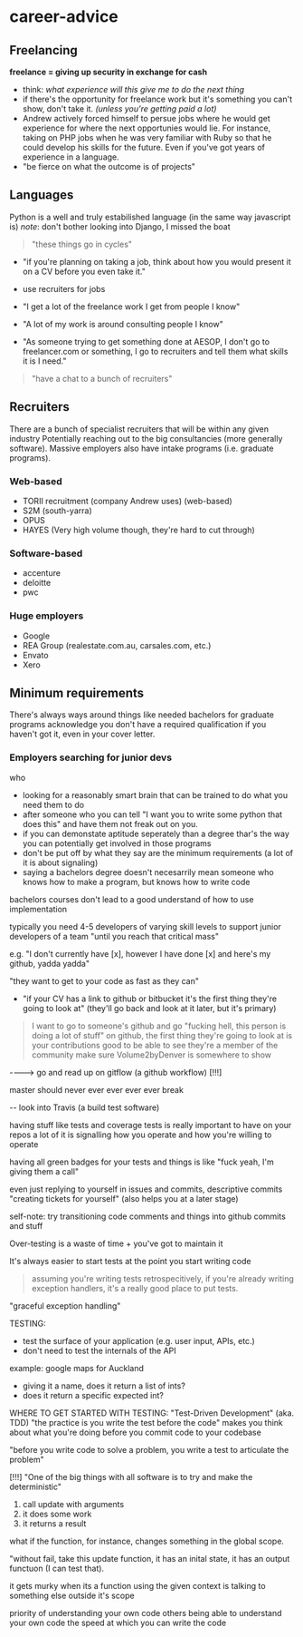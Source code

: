 # career-advice
## Freelancing
**freelance = giving up security in exchange for cash**
- think: _what experience will this give me to do the next thing_
- if there's the opportunity for freelance work but it's something you can't show, don't take it. _(unless you're getting paid a lot)_
- Andrew actively forced himself to persue jobs where he would get experience for where the next opportunies would lie. For instance, taking on PHP jobs when he was very familiar with Ruby so that he could develop his skills for the future. Even if you've got years of experience in a language.
- "be fierce on what the outcome is of projects"

## Languages
Python is a well and truly estabilished language (in the same way javascript is)
_note_: don't bother looking into Django, I missed the boat
> "these things go in cycles"
- "if you're planning on taking a job, think about how you would present it on a CV before you even take it."
- use recruiters for jobs

- "I get a lot of the freelance work I get from people I know"
- "A lot of my work is around consulting people I know"
- "As someone trying to get something done at AESOP, I don't go to freelancer.com or something, I go to recruiters and tell them what skills it is I need."
> "have a chat to a bunch of recruiters"

## Recruiters
There are a bunch of specialist recruiters that will be within any given industry
Potentially reaching out to the big consultancies (more generally software).
Massive employers also have intake programs (i.e. graduate programs).
### Web-based
- TORII recruitment (company Andrew uses) (web-based)
- S2M (south-yarra)
- OPUS
- HAYES (Very high volume though, they're hard to cut through)
### Software-based
- accenture
- deloitte
- pwc
### Huge employers
- Google
- REA Group (realestate.com.au, carsales.com, etc.)
- Envato
- Xero

## Minimum requirements
There's always ways around things like needed bachelors for graduate programs
acknowledge you don't have a required qualification if you haven't got it, even in your cover letter.
### Employers searching for junior devs
who
- looking for a reasonably smart brain that can be trained to do what you need them to do
- after someone who you can tell "I want you to write some python that does this" and have them not freak out on you.
- if you can demonstate aptitude seperately than a degree thar's the way you can potentially get involved in those programs
- don't be put off by what they say are the minimum requirements (a lot of it is about signaling)
- saying a bachelors degree doesn't necesarrily mean someone who knows how to make a program, but knows how to write code

bachelors courses don't lead to a good understand of how to use implementation

typically you need 4-5 developers of varying skill levels to support junior developers of a team
"until you reach that critical mass"


e.g. "I don't currently have [x], however I have done [x] and here's my github, yadda yadda"

"they want to get to your code as fast as they can"
- "if your CV has a link to github or bitbucket it's the first thing they're going to look at" (they'll go back and look at it later, but it's primary)


>I want to go to someone's github and go "fucking hell, this person is doing a lot of stuff"
>on github, the first thing they're going to look at is your contributions
>good to be able to see they're a member of the community
>make sure Volume2byDenver is somewhere to show

----> go and read up on gitflow (a github workflow) [!!!]

master should never ever ever ever ever break

-- look into Travis (a build test software)

having stuff like tests and coverage tests is really important to have on your repos
a lot of it is signalling how you operate and how you're willing to operate

having all green badges for your tests and things is like "fuck yeah, I'm giving them a call"

even just replying to yourself in issues and commits,
descriptive commits
"creating tickets for yourself"
(also helps you at a later stage)

self-note: try transitioning code comments and things into github commits and stuff

Over-testing is a waste of time + you've got to maintain it

It's always easier to start tests at the point you start writing code

> assuming you're writing tests retrospecitively, if you're already writing exception handlers, it's a really good place to put tests.

"graceful exception handling"

TESTING:
- test the surface of your application (e.g. user input, APIs, etc.)
- don't need to test the internals of the API

example:
 google maps for Auckland
 - giving it a name, does it return a list of ints?
 - does it return a specific expected int?

WHERE TO GET STARTED WITH TESTING:
"Test-Driven Development" (aka. TDD)
"the practice is you write the test before the code"
makes you think about what you're doing before you commit code to your codebase

"before you write code to solve a problem, you write a test to articulate the problem"

[!!!] "One of the big things with all software is to try and make the deterministic"
<EXAMPLE>
1. call update with arguments
2. it does some work
3. it returns a result

what if the function, for instance, changes something in the global scope.

"without fail, take this update function, it has an inital state, it has an output functuon (I can test that).

it gets murky when its a function using the given context is talking to something else outside it's scope


priority of
understanding your own code
others being able to understand your own code
the speed at which you can write the code
